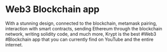 # Web3 Blockchain app
With a stunning design, connected to the blockchain, metamask pairing, interaction with smart contracts, sending Ethereum through the blockchain network, writing solidity code, and much more, Krypt is the best #Web3 #Blockchain app that you can currently find on YouTube and the entire internet.